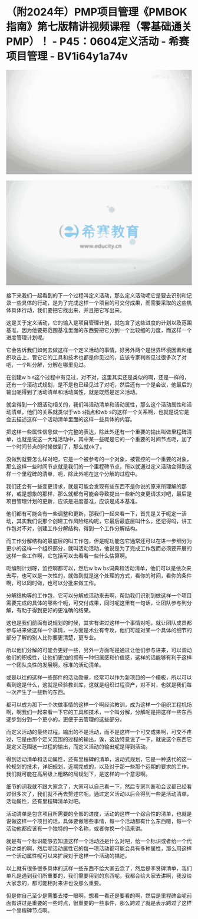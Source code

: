 # （附2024年）PMP项目管理《PMBOK指南》第七版精讲视频课程（零基础通关PMP）！ - P45：0604定义活动 - 希赛项目管理 - BV1i64y1a74v

![](img/f4da4a6f6a7f5cc06d11ed12a5918124_0.png)

![](img/f4da4a6f6a7f5cc06d11ed12a5918124_1.png)

接下来我们一起看到的下一个过程叫定义活动，那么定义活动呢它是要去识别和记录一些具体的行动，是为了完成这样一个项目的可交付成果，而需要采取的这些机体具体行动，我们要把它找出来，并且把它写出来。

这是关于定义活动，它的输入是项目管理计划，就包含了这些进度的计划以及范围基准，因为他要把范围基准里面的东西要把它分到一个比较细的力度，而这样一个进度管理计划呢。

它会告诉我们如何去做这样一个定义活动的事情，好另外两个是世界环境因素和组织攻击上，管它它的工具和技术也都是你见过的，应该专家判断见过很多次了对吧，一个叫分解，分解在哪里见过。

在创建w b s这个过程中有见过，对不对，这里其实还是类似的啊，还是一样的，还有一个滚动式规划，是不是也已经见过了对吧，然后还有一个是会议，他最后的输出呢得到了活动清单和活动属性，就是既然是定义活动。

就会得到一个跟活动相关的，我们叫活动清单和活动属性，那么这个活动属性和活动清单，他们的关系就类似于wb s指点和wb s的这样一个关系啊，也就是说它是会去描述这样一个活动清单里面的这样一些具体的内容。

把这样一些属性信息做一个完整的表达，除此外还有一个重要的输出叫做里程碑清单，也就是说这一大堆活动中，其中某一些呢是它的一个重要的时间节点呃，加了一个时间节点的时候做到了，那么就ok了。

没做到就要怎么样对吧，它是一个被参考的一个对象，被管控的一个重要的对象，那么这样一些时间节点就是我们的一个里程碑节点，所以就通过定义活动会得到这样一个里程碑的清单，呃，除此外呢在这个分解的过程中。

我们还会有一些变更请求，就是可能会发现有些东西不是你说的原来所理解的那样，或是想象的那样，那么就都有可能会导致提出一些新的变更请求对吧，最后是项目管理计划的更新，应该是进度基准，应该是成本基准。

他们都有可能会有一些调整和更新，那我们一起来看一下，首先是关于呃定一活动，其实我们说那个创建工作风险结构呢，它最后最底层叫什么，还记得吗，讲工作包对不对，创建工作分解结构，得到一个工作分解结构。

而工作分解结构的最底层的叫工作包，但是呢功能包它通常还可以在进一步细分为更小的这样一个组织部分，就叫活动活动，他说是为了完成工作包而必须要开展的这样一些工作啊，它包括可以去看看一些什么估算啊。

呃编制计划呀，监控啊都可以，然后w bw bs词典和活动清单，他们可以是依次来去写，也可以是一次性的，就做到就是这个处理的方式，看你的时间，看你的条件啊，可以同时做，也可以分批来做工作。

分解结构等的工作包，它可以分解成活动来去啊，帮助我们识别到做这样一个项目需要完成的具体的哪些个呃，可交付成果，同时呢这里有一句话，让团队参与到分解，有助于得到更好的更准确的结果。

这也是我们前面有说规划的时候，其实有讲过这样一个事情对吧，就让团队成员都参与进来做这样一个事情，一方面是术业有专攻，他们可能对某一个具体的细节的部分了解的别人比你要更清楚，更专业。

所以他们分解的可能会更好一些，另外一方面呢是通过让他们参与进来，可以调动他们的积极性，让他们更加的拥有一种归属感和价值感，这样的话能够有利于这样一个团队良性的发展啊，标准的活动清单。

或是以往的这样一些部件的活动勋章，经常可以作为新项目的一个模板，所以可以看到这是什么，这就是经验教训库，这就是组织过程资产，对不对，也就是我们每一次产生了一些新的东西。

都可以成为那下一个次做事情的这样一个啊经验教训，成为这样一个组织工程机场啊，啊我们一起来看一下它的工具和技术，一个叫分解，分解呢是把这样一些东西逐步划分到一个更小的，更便于去管理的这些部分。

而定义活动的最终过程，输出的不是活动，而不是这样一个可交成果啊，可交不疼过，它是由那个定义范围的过程的输出，诶，这边特意说了一下，就说这个东西它是定义范围这一过程的输出，而定义活动的输出呢是得到活动。

得到活动清单和活动属性，还有里程碑的清单，滚动式规划，它是一种迭代的这一轮规划的技术，详细规划，近期完成的，以及对于那一些那个远期的要求的工作，我们就可能在高层级上粗略的局规划下，是这样的一个意思啊。

细节的词我就不跟大家念了，大家可以自己看一下，然后专家判断和会议都已经看过很多次了，我们就不再去赘述它呃，通过定义活动以后会得到一些是活动清单，活动属性，还有里程碑清单对吧。

活动清单是包含项目所需要的全部的进度，活动的这样一个综合性的清单，也就是说做这样一个项目的话，具体要做哪些事情，每一个活动都有什么东西嗯，每一个活动他都应该有一个独特的一个名称，或者你换一个话来讲。

就是有一个标识能够去知道这样一个活动还是什么对吧，给一个标识或者给一个代码之类的啊，然后呢活动属性它的每一项活动都可能会具有多种属性，那么用这样一个活动属性呢可以来扩展对于这样一个活动的描述。

以上就有很多很多具体的这样一些东西不给大家去念了，然后是李贤碑清单，我们单凡是遇到我们所重要的，我们需要用到的东西呢，我都会给大家去讲啊，我没给大家念的，都可能相对来讲也没那么重要。

但是你自己至少是需要去搂一眼啊，想看一看还是要看的啊，然后是里程碑金呢前面有讲过是重要的一些时点，很重要的一些事件，那么跨过了就是表示跨过了这样一个里程碑节点啊。

